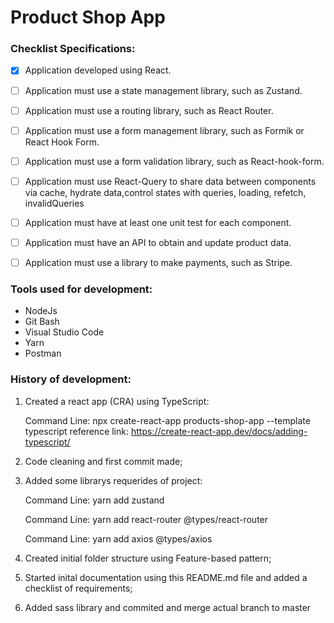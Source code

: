 # Product Shop App



### Checklist Specifications: 

- [X] Application developed using React.

- [ ] Application must use a state management library, such as Zustand.

- [ ] Application must use a routing library, such as React Router.

- [ ] Application must use a form management library, such as Formik or React Hook Form.

- [ ] Application must use a form validation library, such as React-hook-form.

- [ ] Application must use React-Query to share data between components via cache, hydrate data,control states with queries, loading, refetch, invalidQueries

- [ ] Application must have at least one unit test for each component.

- [ ] Application must have an API to obtain and update product data.

- [ ] Application must use a library to make payments, such as Stripe.

### Tools used for development:

- NodeJs
- Git Bash
- Visual Studio Code
- Yarn
- Postman

### History of development:

1) Created a react app (CRA) using TypeScript:

    Command Line: npx create-react-app products-shop-app --template typescript
    reference link: <https://create-react-app.dev/docs/adding-typescript/>

2) Code cleaning and first commit made;

3) Added some librarys requerides of project:

    Command Line:  yarn add zustand

    Command Line: yarn add react-router @types/react-router

    Command Line: yarn add axios @types/axios

4) Created initial folder structure using Feature-based pattern;

5) Started inital documentation using this README.md file and added a checklist of requirements;

6) Added sass library and commited and merge actual branch to master